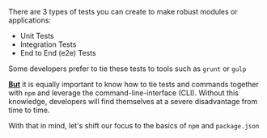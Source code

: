 There are 3 types of tests you can create to make robust modules or applications:
* Unit Tests
* Integration Tests
* End to End (e2e) Tests

Some developers prefer to tie these tests to tools such as `grunt` or `gulp`

<u>**But**</u> it is equally important to know how to tie tests and commands together with `npm` and leverage the command-line-interface (CLI). Without this knowledge, developers will find themselves at a severe disadvantage from time to time.

With that in mind, let's shift our focus to the basics of `npm` and `package.json`

